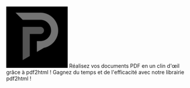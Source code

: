 ![Logo Pdf2Html](./private/src/LogoV2.png)
Réalisez vos documents PDF en un clin d'œil grâce à pdf2html ! Gagnez du temps et de l'efficacité avec notre librairie pdf2html !